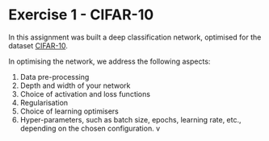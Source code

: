 # Exercise 1 - CIFAR-10

In this assignment was built a deep classification network, optimised for the dataset <a href='https://www.cs.toronto.edu/~kriz/cifar.html'>CIFAR-10</a>.

In optimising the network, we address the following aspects:
  1. Data pre-processing
  2. Depth and width of your network
  3. Choice of activation and loss functions
  4. Regularisation
  5. Choice of learning optimisers
  6. Hyper-parameters, such as batch size, epochs, learning rate, etc., depending on the chosen
configuration.
v
